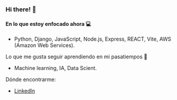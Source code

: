 ### Hi there! 👋

#### En lo que estoy enfocado ahora :computer:
- Python, Django, JavaScript, Node.js, Express, REACT, Vite, AWS (Amazon Web Services).

Lo que me gusta seguir aprendiendo en mi pasatiempos 🤖
- Machine learning, IA, Data Scient.

Dónde encontrarme:
- [LinkedIn](https://www.linkedin.com/in/brian-castro-071176161)

<!--
**brian24C/brian24c** is a ✨ _special_ ✨ repository because its `README.md` (this file) appears on your GitHub profile.

Here are some ideas to get you started:

- 🔭 I’m currently working on ...
- 🌱 I’m currently learning ...
- 👯 I’m looking to collaborate on ...
- 🤔 I’m looking for help with ...
- 💬 Ask me about ...
- 📫 How to reach me: ...
- 😄 Pronouns: ...
- ⚡ Fun fact: ...
-->
